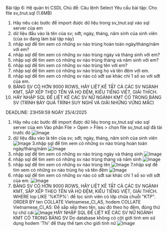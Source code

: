 Bài tập 6: Hệ quản trị CSDL
Chủ đề: Câu lệnh Select
Yêu cầu bài tập: 
Cho file sv_tnut.sql (1.6MB)
1. Hãy nêu các bước để import được dữ liệu trong sv_tnut.sql vào sql server của em
2. dữ liệu đầu vào là tên của sv; sđt; ngày, tháng, năm sinh của sinh viên (của sv đang làm bài tập này)
3. nhập sql để tìm xem có những sv nào trùng hoàn toàn ngày/tháng/năm với em?
4. nhập sql để tìm xem có những sv nào trùng ngày và tháng sinh với em?
5. nhập sql để tìm xem có những sv nào trùng tháng và năm sinh với em?
6. nhập sql để tìm xem có những sv nào trùng tên với em?
7. nhập sql để tìm xem có những sv nào trùng họ và tên đệm với em.
8. nhập sql để tìm xem có những sv nào có sđt sai khác chỉ 1 số so với sđt của em.
9. BẢNG SV CÓ HƠN 9000 ROWS, HÃY LIỆT KÊ TẤT CẢ CÁC SV NGÀNH KMT, SẮP XẾP THEO TÊN VÀ HỌ ĐỆM, KIỂU TIẾNG  VIỆT, GIẢI THÍCH.
10. HÃY NHẬP SQL ĐỂ LIỆT KÊ CÁC SV NỮ NGÀNH KMT CÓ TRONG BẢNG SV (TRÌNH BÀY QUÁ TRÌNH SUY NGHĨ VÀ GIẢI NHỮNG VỨNG MẮC)

DEADLINE: 23H59:59 NGÀY 25/4/2025
1. Hãy nêu các bước để import được dữ liệu trong sv_tnut.sql vào sql server của em
Vào phần File > Open > Files > chọn file sv_tnut.sql đã tải trước đó
![Image](https://github.com/user-attachments/assets/79f13c82-2b61-4d0c-89c6-89d17c473c05)
2. dữ liệu đầu vào là tên của sv; sđt; ngày, tháng, năm sinh của sinh viên
  ![Image](https://github.com/user-attachments/assets/e89cf0d8-0bd6-4151-8095-3df9c5ab7288) 
3.nhập sql để tìm xem có những sv nào trùng hoàn toàn ngày/tháng/năm
![Image](https://github.com/user-attachments/assets/76ab3353-0ed8-4cf0-a7c2-68431577bdba)
4. nhập sql để tìm xem có những sv nào trùng ngày và tháng sinh 
![Image](https://github.com/user-attachments/assets/f0677c13-37b0-42aa-9dfa-3621198264ca)
5. nhập sql để tìm xem có những sv nào trùng tháng và năm sinh
![Image](https://github.com/user-attachments/assets/94bc0371-bb6b-4ec1-beea-1832e5de40ff)
6. nhập sql để tìm xem có những sv nào trùng tên 
![Image](https://github.com/user-attachments/assets/400433b4-ec3f-40bb-9615-dd551ea25405)
7.nhập sql để tìm xem có những sv nào trùng họ và tên đệm 
![Image](https://github.com/user-attachments/assets/adf2fe30-7122-4589-bb0c-d646a82e76c8)
8. nhập sql để tìm xem có những sv nào có sđt sai khác chỉ 1 số so với sđt của em.
![Image](https://github.com/user-attachments/assets/2718bdcd-b11e-47e5-bed6-83d2e9d2df24)
9. BẢNG SV CÓ HƠN 9000 ROWS, HÃY LIỆT KÊ TẤT CẢ CÁC SV NGÀNH KMT, SẮP XẾP THEO TÊN VÀ HỌ ĐỆM, KIỂU TIẾNG  VIỆT, GIẢI THÍCH.
WHERE lop LIKE '%KTP%': để lọc sinh viên có lớp chứa chuỗi "KTP".
ORDER BY ten COLLATE Vietnamese_CI_AS, hodem COLLATE Vietnamese_CI_AS:
Để sắp xếp theo tên, sau đó theo họ đệm, đúng thứ tự chữ cái 
![Image](https://github.com/user-attachments/assets/e2e04da5-caed-4068-abae-15b2fb3e7c7f)
HÃY NHẬP SQL ĐỂ LIỆT KÊ CÁC SV NỮ NGÀNH KMT CÓ TRONG BẢNG SV
Do database không có cột giới tính em sử dụng hodem 'Thi' để thay thế tạm cho giới tính nữ
![Image](https://github.com/user-attachments/assets/2783d36d-8f6c-4fed-a358-4ea2028ba8f7)




